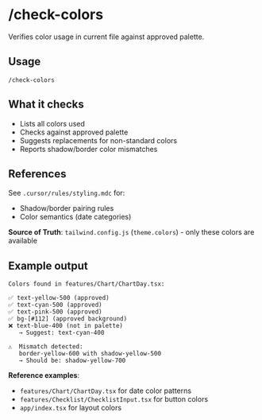 # /check-colors

Verifies color usage in current file against approved palette.

## Usage

```
/check-colors
```

## What it checks

- Lists all colors used
- Checks against approved palette
- Suggests replacements for non-standard colors
- Reports shadow/border color mismatches

## References

See `.cursor/rules/styling.mdc` for:

- Shadow/border pairing rules
- Color semantics (date categories)

**Source of Truth**: `tailwind.config.js` (`theme.colors`) - only these colors are available

## Example output

```
Colors found in features/Chart/ChartDay.tsx:

✅ text-yellow-500 (approved)
✅ text-cyan-500 (approved)
✅ text-pink-500 (approved)
✅ bg-[#112] (approved background)
❌ text-blue-400 (not in palette)
   → Suggest: text-cyan-400

⚠️  Mismatch detected:
   border-yellow-600 with shadow-yellow-500
   → Should be: shadow-yellow-700
```

**Reference examples**:

- `features/Chart/ChartDay.tsx` for date color patterns
- `features/Checklist/ChecklistInput.tsx` for button colors
- `app/index.tsx` for layout colors
